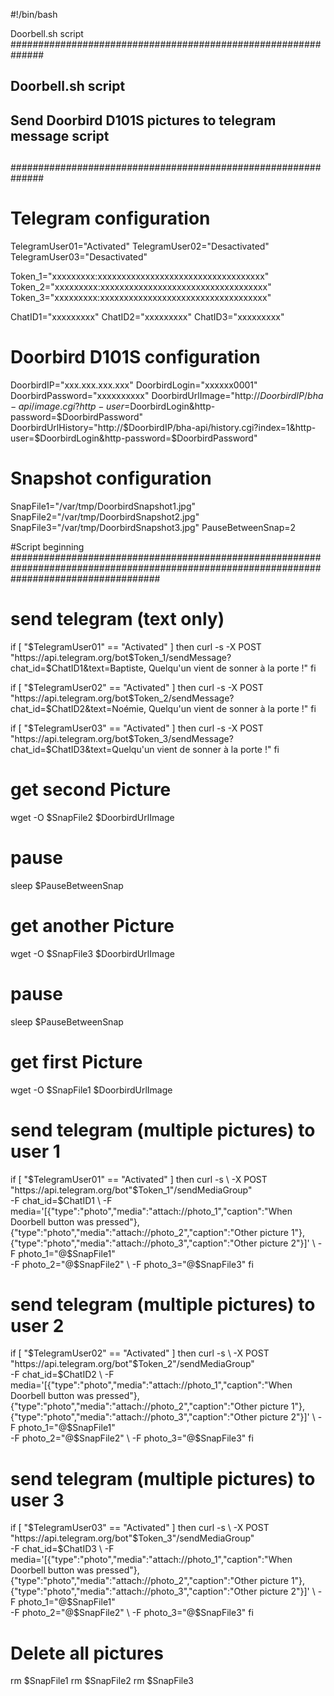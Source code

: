 #!/bin/bash

Doorbell.sh script
##############################################################
##                                                          ##
##  Doorbell.sh script                                      ##
##  Send Doorbird D101S pictures to telegram message script ##
##                                                          ##
##############################################################



# Telegram configuration
TelegramUser01="Activated"
TelegramUser02="Desactivated"
TelegramUser03="Desactivated"

Token_1="xxxxxxxxx:xxxxxxxxxxxxxxxxxxxxxxxxxxxxxxxxxxx"
Token_2="xxxxxxxxx:xxxxxxxxxxxxxxxxxxxxxxxxxxxxxxxxxxx"
Token_3="xxxxxxxxx:xxxxxxxxxxxxxxxxxxxxxxxxxxxxxxxxxxx"

ChatID1="xxxxxxxxx"
ChatID2="xxxxxxxxx"
ChatID3="xxxxxxxxx"


# Doorbird D101S configuration
DoorbirdIP="xxx.xxx.xxx.xxx"
DoorbirdLogin="xxxxxx0001"
DoorbirdPassword="xxxxxxxxxx"
DoorbirdUrlImage="http://$DoorbirdIP/bha-api/image.cgi?http-user=$DoorbirdLogin&http-password=$DoorbirdPassword"
DoorbirdUrlHistory="http://$DoorbirdIP/bha-api/history.cgi?index=1&http-user=$DoorbirdLogin&http-password=$DoorbirdPassword"


# Snapshot configuration
SnapFile1="/var/tmp/DoorbirdSnapshot1.jpg"
SnapFile2="/var/tmp/DoorbirdSnapshot2.jpg"
SnapFile3="/var/tmp/DoorbirdSnapshot3.jpg"
PauseBetweenSnap=2





#Script beginning
###########################################################################################################################################


# send telegram (text only)

if [ "$TelegramUser01" == "Activated" ]
	then curl -s -X POST "https://api.telegram.org/bot$Token_1/sendMessage?chat_id=$ChatID1&text=Baptiste, Quelqu'un vient de sonner à la porte !"
fi

if [ "$TelegramUser02" == "Activated" ]
	then curl -s -X POST "https://api.telegram.org/bot$Token_2/sendMessage?chat_id=$ChatID2&text=Noémie, Quelqu'un vient de sonner à la porte !"
fi

if [ "$TelegramUser03" == "Activated" ]
	then curl -s -X POST "https://api.telegram.org/bot$Token_3/sendMessage?chat_id=$ChatID3&text=Quelqu'un vient de sonner à la porte !"
fi





# get second Picture
wget -O $SnapFile2 $DoorbirdUrlImage


# pause
sleep $PauseBetweenSnap


# get another Picture
wget -O $SnapFile3 $DoorbirdUrlImage


# pause
sleep $PauseBetweenSnap


# get first Picture
wget -O $SnapFile1 $DoorbirdUrlImage



# send telegram (multiple pictures) to user 1
if [ "$TelegramUser01" == "Activated" ]
	then curl -s \
		-X POST "https://api.telegram.org/bot"$Token_1"/sendMediaGroup" \
		-F chat_id=$ChatID1 \
		-F media='[{"type":"photo","media":"attach://photo_1","caption":"When Doorbell button was pressed"},{"type":"photo","media":"attach://photo_2","caption":"Other picture 1"},{"type":"photo","media":"attach://photo_3","caption":"Other picture 2"}]' \
		-F photo_1="@$SnapFile1" \
		-F photo_2="@$SnapFile2" \
		-F photo_3="@$SnapFile3"
fi

# send telegram (multiple pictures) to user 2
if [ "$TelegramUser02" == "Activated" ]
	then curl -s \
		-X POST "https://api.telegram.org/bot"$Token_2"/sendMediaGroup" \
		-F chat_id=$ChatID2 \
		-F media='[{"type":"photo","media":"attach://photo_1","caption":"When Doorbell button was pressed"},{"type":"photo","media":"attach://photo_2","caption":"Other picture 1"},{"type":"photo","media":"attach://photo_3","caption":"Other picture 2"}]' \
		-F photo_1="@$SnapFile1" \
		-F photo_2="@$SnapFile2" \
		-F photo_3="@$SnapFile3"
fi

# send telegram (multiple pictures) to user 3
if [ "$TelegramUser03" == "Activated" ]
	then curl -s \
		-X POST "https://api.telegram.org/bot"$Token_3"/sendMediaGroup" \
		-F chat_id=$ChatID3 \
		-F media='[{"type":"photo","media":"attach://photo_1","caption":"When Doorbell button was pressed"},{"type":"photo","media":"attach://photo_2","caption":"Other picture 1"},{"type":"photo","media":"attach://photo_3","caption":"Other picture 2"}]' \
		-F photo_1="@$SnapFile1" \
		-F photo_2="@$SnapFile2" \
		-F photo_3="@$SnapFile3"
fi


# Delete all pictures
rm $SnapFile1
rm $SnapFile2
rm $SnapFile3


